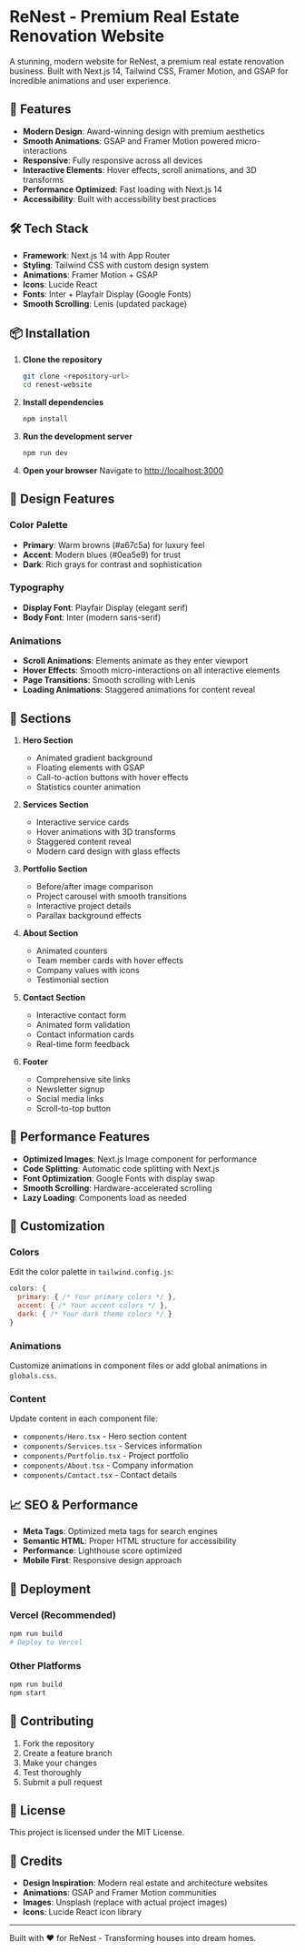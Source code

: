 # ReNest - Premium Real Estate Renovation Website

A stunning, modern website for ReNest, a premium real estate renovation business. Built with Next.js 14, Tailwind CSS, Framer Motion, and GSAP for incredible animations and user experience.

## 🚀 Features

- **Modern Design**: Award-winning design with premium aesthetics
- **Smooth Animations**: GSAP and Framer Motion powered micro-interactions
- **Responsive**: Fully responsive across all devices
- **Interactive Elements**: Hover effects, scroll animations, and 3D transforms
- **Performance Optimized**: Fast loading with Next.js 14
- **Accessibility**: Built with accessibility best practices

## 🛠 Tech Stack

- **Framework**: Next.js 14 with App Router
- **Styling**: Tailwind CSS with custom design system
- **Animations**: Framer Motion + GSAP
- **Icons**: Lucide React
- **Fonts**: Inter + Playfair Display (Google Fonts)
- **Smooth Scrolling**: Lenis (updated package)

## 📦 Installation

1. **Clone the repository**
   ```bash
   git clone <repository-url>
   cd renest-website
   ```

2. **Install dependencies**
   ```bash
   npm install
   ```

3. **Run the development server**
   ```bash
   npm run dev
   ```

4. **Open your browser**
   Navigate to [http://localhost:3000](http://localhost:3000)

## 🎨 Design Features

### Color Palette
- **Primary**: Warm browns (#a67c5a) for luxury feel
- **Accent**: Modern blues (#0ea5e9) for trust
- **Dark**: Rich grays for contrast and sophistication

### Typography
- **Display Font**: Playfair Display (elegant serif)
- **Body Font**: Inter (modern sans-serif)

### Animations
- **Scroll Animations**: Elements animate as they enter viewport
- **Hover Effects**: Smooth micro-interactions on all interactive elements
- **Page Transitions**: Smooth scrolling with Lenis
- **Loading Animations**: Staggered animations for content reveal

## 📱 Sections

1. **Hero Section**
   - Animated gradient background
   - Floating elements with GSAP
   - Call-to-action buttons with hover effects
   - Statistics counter animation

2. **Services Section**
   - Interactive service cards
   - Hover animations with 3D transforms
   - Staggered content reveal
   - Modern card design with glass effects

3. **Portfolio Section**
   - Before/after image comparison
   - Project carousel with smooth transitions
   - Interactive project details
   - Parallax background effects

4. **About Section**
   - Animated counters
   - Team member cards with hover effects
   - Company values with icons
   - Testimonial section

5. **Contact Section**
   - Interactive contact form
   - Animated form validation
   - Contact information cards
   - Real-time form feedback

6. **Footer**
   - Comprehensive site links
   - Newsletter signup
   - Social media links
   - Scroll-to-top button

## 🎯 Performance Features

- **Optimized Images**: Next.js Image component for performance
- **Code Splitting**: Automatic code splitting with Next.js
- **Font Optimization**: Google Fonts with display swap
- **Smooth Scrolling**: Hardware-accelerated scrolling
- **Lazy Loading**: Components load as needed

## 🔧 Customization

### Colors
Edit the color palette in `tailwind.config.js`:
```javascript
colors: {
  primary: { /* Your primary colors */ },
  accent: { /* Your accent colors */ },
  dark: { /* Your dark theme colors */ }
}
```

### Animations
Customize animations in component files or add global animations in `globals.css`.

### Content
Update content in each component file:
- `components/Hero.tsx` - Hero section content
- `components/Services.tsx` - Services information
- `components/Portfolio.tsx` - Project portfolio
- `components/About.tsx` - Company information
- `components/Contact.tsx` - Contact details

## 📈 SEO & Performance

- **Meta Tags**: Optimized meta tags for search engines
- **Semantic HTML**: Proper HTML structure for accessibility
- **Performance**: Lighthouse score optimized
- **Mobile First**: Responsive design approach

## 🚀 Deployment

### Vercel (Recommended)
```bash
npm run build
# Deploy to Vercel
```

### Other Platforms
```bash
npm run build
npm start
```

## 🤝 Contributing

1. Fork the repository
2. Create a feature branch
3. Make your changes
4. Test thoroughly
5. Submit a pull request

## 📄 License

This project is licensed under the MIT License.

## 🎉 Credits

- **Design Inspiration**: Modern real estate and architecture websites
- **Animations**: GSAP and Framer Motion communities
- **Images**: Unsplash (replace with actual project images)
- **Icons**: Lucide React icon library

---

Built with ❤️ for ReNest - Transforming houses into dream homes.